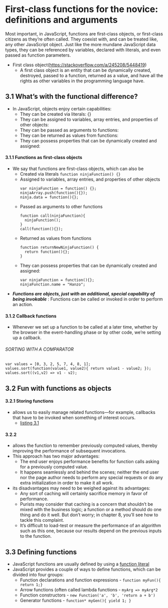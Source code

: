 # First-class functions for the novice: definitions and arguments
Most important, in JavaScript, functions are first-class objects, or first-class citizens as they’re often called. They coexist with, and can be treated like, any other JavaScript object. Just like the more mundane JavaScript data types, they can be referenced by variables, declared with literals, and even passed as function parameters.
* First class object(https://stackoverflow.com/a/245208/5448419)
  * A first class object is an entity that can be dynamically created, destroyed, passed to a function, returned as a value, and have all the rights as other variables in the programming language have.

## 3.1 What’s with the functional difference?
* In JavaScript, objects enjoy certain capabilities:
  * They can be created via literals: {}
  * They can be assigned to variables, array entries, and properties of other objects:
  * They can be passed as arguments to functions:
  * They can be returned as values from functions:
  * They can possess properties that can be dynamically created and assigned:

#### 3.1.1 Functions as first-class objects
* We say that functions are first-class objects, which can also be
  * Created via literals `function ninjaFunction() {}`
  * Assigned to variables, array entries, and properties of other objects
    ```
    var ninjaFunction = function() {}; 
    ninjaArray.push(function(){}); 
    ninja.data = function(){};
    ```
  * Passed as arguments to other functions
    ```
    function call(ninjaFunction){
      ninjaFunction();
    }
    call(function(){});
    ```
  * Returned as values from functions
    ```
    function returnNewNinjaFunction() {
      return function(){};
    }
    ```
  * They can possess properties that can be dynamically created and assigned:
    ```
    var ninjaFunction = function(){}; 
    ninjaFunction.name = "Hanzo";
    ```
* _**Functions are objects, just with an additional, special capability of being invokable**_ : Functions can be called or invoked in order to perform an action.

#### 3.1.2 Callback functions
* Whenever we set up a function to be called at a later time, whether by the browser in the event-handling phase or by other code, we’re setting up a callback.

###### SORTING WITH A COMPARATOR
```
var values = [0, 3, 2, 5, 7, 4, 8, 1];
values.sort(function(value1, value2){ return value1 - value2; });
values.sort((v1,v2) => v1 - v2);
```

## 3.2 Fun with functions as objects
#### 3.2.1 Storing functions
* allows us to easily manage related functions—for example, callbacks that have to be invoked when something of interest occurs.
  * [listing 3.1](./chapter-3-listing-3.2.html)

#### 3.2.2
* allows the function to remember previously computed values, thereby improving the performance of subsequent invocations.
* This approach has two major advantages:
  * The end user enjoys performance benefits for function calls asking for a previously computed value.
  * It happens seamlessly and behind the scenes; neither the end user nor the page author needs to perform any special requests or do any extra initialization in order to make it all work.
* its disadvantages may need to be weighed against its advantages:
  * Any sort of caching will certainly sacrifice memory in favor of performance.
  * Purists may consider that caching is a concern that shouldn’t be mixed with the business logic; a function or a method should do one thing and do it well. But
don’t worry; in chapter 8, you’ll see how to tackle this complaint.
  * It’s difficult to load-test or measure the performance of an algorithm such as this one, because our results depend on the previous inputs to the function.
  
## 3.3 Defining functions
* JavaScript functions are usually defined by using a [function literal](https://en.wikipedia.org/wiki/Anonymous_function)
* JavaScript provides a couple of ways to define functions, which can be divided into four groups:
  * Function declarations and function expressions - `function myFun(){ return 1;}`
  * Arrow functions (often called lambda functions - `myArg => myArg*2`
  * Function constructors - `new Function('a', 'b', 'return a + b')`
  * Generator functions - `function* myGen(){ yield 1; }`
